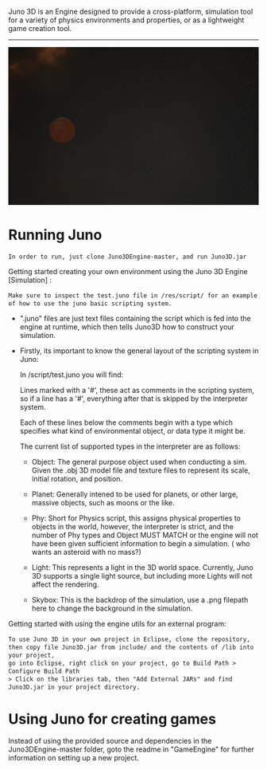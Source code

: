 Juno 3D  is an Engine designed to provide a cross-platform, simulation tool for a variety of physics environments and properties, or as a lightweight game creation tool.
___________________________________________________________________________

![alt text](https://github.com/Dox-Box/Juno3DEngine/blob/master/GameEngine/res/launcher.png)

  # Running Juno #
  
    In order to run, just clone Juno3DEngine-master, and run Juno3D.jar 
    
  
  
  
  
  
  




    
Getting started creating your own environment using the Juno 3D Engine [Simulation] :


    Make sure to inspect the test.juno file in /res/script/ for an example of how to use the juno basic scripting system.

- ".juno" files are just text files containing the script which is fed into the engine at runtime, which then tells Juno3D how to construct your simulation.

- Firstly, its important to know the general layout of the scripting system in Juno:
  
  In /script/test.juno you will find: 
  
  Lines marked with a '#', these act as comments in the scripting system, so if a line has a '#', everything after that is skipped by the interpreter system.
  
  Each of these lines below the comments begin with a type which specifies what kind of environmental object, or data type it might be.
  
  The current list of supported types in the interpreter are as follows: 

    
    - Object: The general purpose object used when conducting a sim. Given the .obj 3D model file and texture files to represent its    scale, initial rotation, and position.

    - Planet: Generally intened to be used for planets, or other large, massive objects, such as moons or the like.

    - Phy: Short for Physics script, this assigns physical properties to objects in the world, however, the interpreter is strict, and the number of Phy types and Object MUST MATCH or the engine will not have been given sufficient information to begin a simulation.
    ( who wants an asteroid with no mass?)
    
    - Light: This represents a light in the 3D world space. Currently, Juno 3D supports a single light source, but including more Lights will not affect the rendering.
    
    - Skybox: This is the backdrop of the simulation, use a .png filepath here to change the background in the simulation.








Getting started with using the engine utils for an external program:

    To use Juno 3D in your own project in Eclipse, clone the repository, then copy file Juno3D.jar from include/ and the contents of /lib into your project, 
    go into Eclipse, right click on your project, go to Build Path > Configure Build Path
    > Click on the libraries tab, then "Add External JARs" and find Juno3D.jar in your project directory.
    
    
 # Using Juno for creating games #
Instead of using the provided source and dependencies in the Juno3DEngine-master folder, goto the readme in "GameEngine" for further information on setting up a new project.
    
